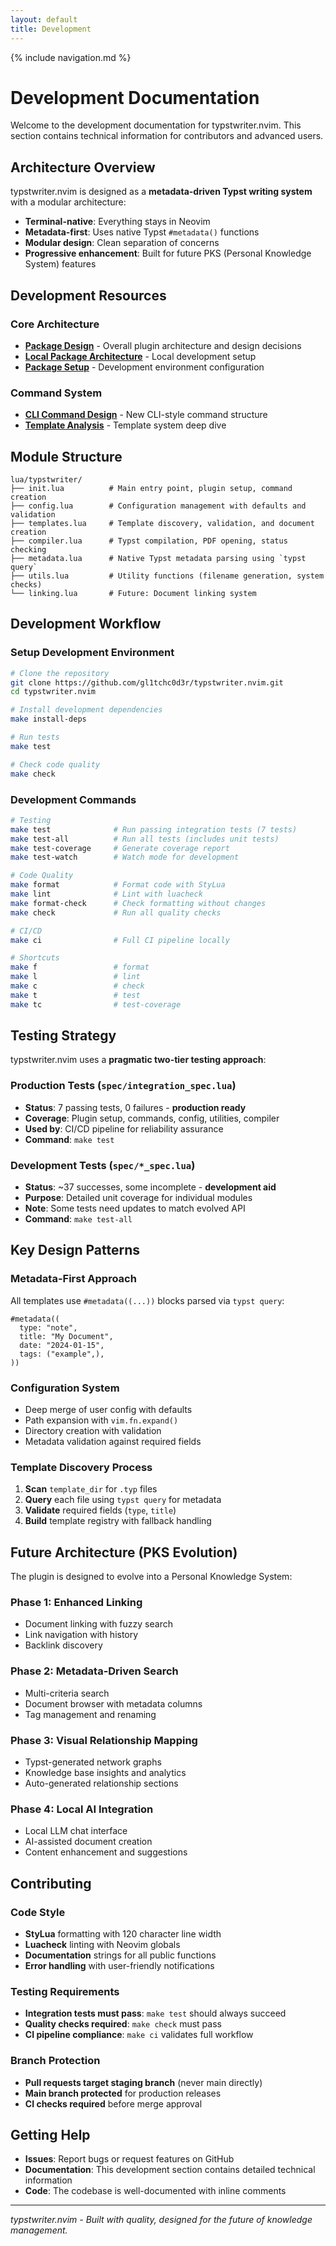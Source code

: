 ```yaml
---
layout: default
title: Development
---
```


{% include navigation.md %}

# Development Documentation

Welcome to the development documentation for typstwriter.nvim. This section contains technical information for contributors and advanced users.

## Architecture Overview

typstwriter.nvim is designed as a **metadata-driven Typst writing system** with a modular architecture:

- **Terminal-native**: Everything stays in Neovim
- **Metadata-first**: Uses native Typst `#metadata()` functions
- **Modular design**: Clean separation of concerns
- **Progressive enhancement**: Built for future PKS (Personal Knowledge System) features

## Development Resources

### Core Architecture
- **[Package Design](PACKAGE-DESIGN.html)** - Overall plugin architecture and design decisions
- **[Local Package Architecture](LOCAL-PACKAGE-ARCHITECTURE.html)** - Local development setup
- **[Package Setup](PACKAGE-SETUP.html)** - Development environment configuration

### Command System
- **[CLI Command Design](CLI-COMMAND-DESIGN.html)** - New CLI-style command structure
- **[Template Analysis](TEMPLATE-ANALYSIS.html)** - Template system deep dive

## Module Structure

```
lua/typstwriter/
├── init.lua          # Main entry point, plugin setup, command creation
├── config.lua        # Configuration management with defaults and validation
├── templates.lua     # Template discovery, validation, and document creation
├── compiler.lua      # Typst compilation, PDF opening, status checking
├── metadata.lua      # Native Typst metadata parsing using `typst query`
├── utils.lua         # Utility functions (filename generation, system checks)
└── linking.lua       # Future: Document linking system
```

## Development Workflow

### Setup Development Environment

```bash
# Clone the repository
git clone https://github.com/gl1tchc0d3r/typstwriter.nvim.git
cd typstwriter.nvim

# Install development dependencies
make install-deps

# Run tests
make test

# Check code quality
make check
```

### Development Commands

```bash
# Testing
make test              # Run passing integration tests (7 tests)
make test-all          # Run all tests (includes unit tests)
make test-coverage     # Generate coverage report
make test-watch        # Watch mode for development

# Code Quality
make format            # Format code with StyLua
make lint              # Lint with luacheck
make format-check      # Check formatting without changes
make check             # Run all quality checks

# CI/CD
make ci                # Full CI pipeline locally

# Shortcuts
make f                 # format
make l                 # lint  
make c                 # check
make t                 # test
make tc                # test-coverage
```

## Testing Strategy

typstwriter.nvim uses a **pragmatic two-tier testing approach**:

### Production Tests (`spec/integration_spec.lua`)
- **Status**: 7 passing tests, 0 failures - **production ready**
- **Coverage**: Plugin setup, commands, config, utilities, compiler
- **Used by**: CI/CD pipeline for reliability assurance
- **Command**: `make test`

### Development Tests (`spec/*_spec.lua`)
- **Status**: ~37 successes, some incomplete - **development aid**
- **Purpose**: Detailed unit coverage for individual modules
- **Note**: Some tests need updates to match evolved API
- **Command**: `make test-all`

## Key Design Patterns

### Metadata-First Approach
All templates use `#metadata((...))` blocks parsed via `typst query`:

```typst
#metadata((
  type: "note",
  title: "My Document",
  date: "2024-01-15",
  tags: ("example",),
))
```

### Configuration System
- Deep merge of user config with defaults
- Path expansion with `vim.fn.expand()`
- Directory creation with validation
- Metadata validation against required fields

### Template Discovery Process
1. **Scan** `template_dir` for `.typ` files
2. **Query** each file using `typst query` for metadata
3. **Validate** required fields (`type`, `title`)
4. **Build** template registry with fallback handling

## Future Architecture (PKS Evolution)

The plugin is designed to evolve into a Personal Knowledge System:

### Phase 1: Enhanced Linking
- Document linking with fuzzy search
- Link navigation with history
- Backlink discovery

### Phase 2: Metadata-Driven Search
- Multi-criteria search
- Document browser with metadata columns
- Tag management and renaming

### Phase 3: Visual Relationship Mapping
- Typst-generated network graphs
- Knowledge base insights and analytics
- Auto-generated relationship sections

### Phase 4: Local AI Integration
- Local LLM chat interface
- AI-assisted document creation
- Content enhancement and suggestions

## Contributing

### Code Style
- **StyLua** formatting with 120 character line width
- **Luacheck** linting with Neovim globals
- **Documentation** strings for all public functions
- **Error handling** with user-friendly notifications

### Testing Requirements
- **Integration tests must pass**: `make test` should always succeed
- **Quality checks required**: `make check` must pass
- **CI pipeline compliance**: `make ci` validates full workflow

### Branch Protection
- **Pull requests target staging branch** (never main directly)
- **Main branch protected** for production releases
- **CI checks required** before merge approval

## Getting Help

- **Issues**: Report bugs or request features on GitHub
- **Documentation**: This development section contains detailed technical information
- **Code**: The codebase is well-documented with inline comments

---

*typstwriter.nvim - Built with quality, designed for the future of knowledge management.*

